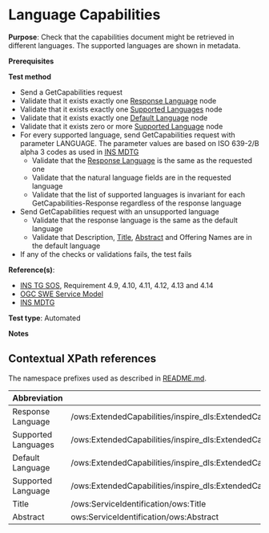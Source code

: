 # Language Capabilities

**Purpose**: Check that the capabilities document might be retrieved in different languages. The supported languages are shown in metadata.

**Prerequisites**

**Test method**

* Send a GetCapabilities request
* Validate that it exists exactly one [Response Language](#responseLanguage) node
* Validate that it exists exactly one [Supported Languages](#supportedLanguages) node
* Validate that it exists exactly one [Default Language](#defaultLanguage) node
* Validate that it exists zero or more [Supported Language](#supportedLanguage) node
* For every supported language, send GetCapabilities request with parameter LANGUAGE. The parameter values are based on ISO 639-2/B alpha 3 codes as used in [INS MDTG](http://inspire.ec.europa.eu/documents/Metadata/MD_IR_and_ISO_20131029.pdf)
  * Validate that the [Response Language](#responseLanguage) is the same as the requested one
  * Validate that the natural language fields are in the requested language
  * Validate that the list of supported languages is invariant for each GetCapabilities-Response regardless of the response language
* Send GetCapabilities request with an unsupported language
  * Validate that the response language is the same as the default language
  * Validate that Description, [Title](#title), [Abstract](#abstract) and Offering Names are in the default language
* If any of the checks or validations fails, the test fails


**Reference(s)**:

* [INS TG SOS](http://inspire.ec.europa.eu/id/document/tg/download-sos/1.0), Requirement 4.9, 4.10, 4.11, 4.12, 4.13 and 4.14
* [OGC SWE Service Model](http://portal.opengeospatial.org/files/?artifact_id=38476)
* [INS MDTG](http://inspire.ec.europa.eu/documents/Metadata/MD_IR_and_ISO_20131029.pdf)

**Test type**: Automated

**Notes**


## Contextual XPath references

The namespace prefixes used as described in [README.md](http://inspire.ec.europa.eu/id/ats/download-service/sos-tg-1.0/sos-pre-defined/README#namespaces).

| Abbreviation                                               |  XPath expression |
| ---------------------------------------------------------- | ------------------------------------------------------------------------- |
| Response Language <a name="responseLanguage"></a> | /ows:ExtendedCapabilities/inspire_dls:ExtendedCapabilities/inspire_common:ResponseLanguage/inspire_common:Language |
| Supported Languages <a name="supportedLanguages"></a> | /ows:ExtendedCapabilities/inspire_dls:ExtendedCapabilities/inspire_common:SupportedLanguages |
| Default Language <a name="defaultLanguage"></a> | /ows:ExtendedCapabilities/inspire_dls:ExtendedCapabilities/inspire_common:SupportedLanguages/inspire_common:DefaultLanguage/inspire_common:Language |
| Supported Language <a name="supportedLanguage"></a> | /ows:ExtendedCapabilities/inspire_dls:ExtendedCapabilities/inspire_common:SupportedLanguages/inspire_common:SupportedLanguage/inspire_common:Language |
| Title <a name="title"></a> | /ows:ServiceIdentification/ows:Title |
| Abstract <a name="abstract"></a> | ows:ServiceIdentification/ows:Abstract |